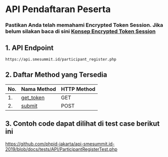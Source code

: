 # API Pendaftaran Peserta

### Pastikan Anda telah memahami Encrypted Token Session. Jika belum silakan baca di sini <a href="https://github.com/phpid-jakarta/api-smesummit.id-2019/blob/docs/docs/token_concept.md">Konsep Encrypted Token Session</a>

## 1. API Endpoint
```
https://api.smesummit.id/participant_register.php
```

## 2. Daftar Method yang Tersedia
|No.| Nama Method | HTTP Method |
|---|-------------|-------------|
|1.|<a href="https://github.com/phpid-jakarta/api-smesummit.id-2019/blob/docs/docs/participant_register/get_token.md">get_token</a>|GET|
|2.|<a href="https://github.com/phpid-jakarta/api-smesummit.id-2019/blob/docs/docs/participant_register/submit.md">submit</a>|POST|

## 3. Contoh code dapat dilihat di test case berikut ini
<a href="https://github.com/phpid-jakarta/api-smesummit.id-2019/blob/docs/tests/API/ParticipantRegisterTest.php">https://github.com/phpid-jakarta/api-smesummit.id-2019/blob/docs/tests/API/ParticipantRegisterTest.php</a>

